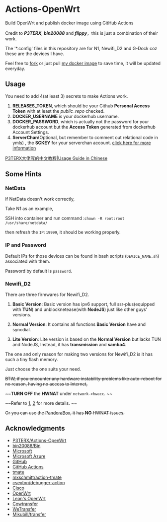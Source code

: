 # Actions-OpenWrt

Build OpenWrt and publish docker image using GitHub Actions

Credit to ***P3TERX***, ***bin20088*** and ***flippy***，this is just a combination of their work.

The '\*.config' files in this repository are for N1, Newifi_D2 and G-Dock coz these are the devices I have.

Feel free to [fork](https://github.com/HoldOnBro/Actions-OpenWrt/generate) or just pull [my docker image](https://hub.docker.com/r/minirailgun/openwrt-aarch64/tags) to save time, it will be updated everyday.

## Usage

You need to add 4(at least 3) secrets to make Actions work.

1. **RELEASES_TOKEN**, which should be your Github **Personal Access Token** with at least the *public_repo* checked.
2. **DOCKER_USERNAME** is your dockerhub username.
3. **DOCKER_PASSWORD**, which is actually not the password for your dockerhub account but the **Access Token** generated from dockerhub Account Settings.
4. **ServerChan**(Optional, but remember to comment out relational code in ymls) , the **SCKEY** for your serverchan account. [click here for more information](http://sc.ftqq.com/3.version)

[P3TERX大佬写的中文教程|Usage Guide in Chinese](https://p3terx.com/archives/build-openwrt-with-github-actions.html)


## Some Hints

### NetData
  If NetData doesn't work correctly,

  Take N1 as an example,

  SSH into container and run command :``chown -R root:root /usr/share/netdata/``

  then refresh the ``IP:19999``, it should be working properly.

### IP and Password
  Default IPs for those devices can be found in bash scripts (``DEVICE_NAME.sh``) associated with them.
  
  Password by default is ``password``.
  
### Newifi_D2
  There are three firmwares for Newifi_D2.
  
  1. **Basic Version**: Basic version has ipv6 support, full ssr-plus(equipped with **TUN**) and unblocknetease(with **NodeJS**) just like other guys' versions.
  
  2. **Normal Version**: It contains all functions **Basic Version** have and syncdial.
  
  3. **Lite Version**: Lite version is based on the **Normal Version** but lacks TUN and NodeJS, Instead, it has **transmission** and **samba4**.
  
  The one and only reason for making two versions for Newifi_D2 is it has such a tiny flash memory.
  
  Just choose the one suits your need.
  
~~BTW, if you encounter any hardware instability problems like auto-reboot for no reason, having no access to Internet,~~
  
  ~~**TURN OFF** the **HWNAT** under ``network->hwacc``. ~~
  
  ~~Refer to [1](https://github.com/coolsnowwolf/lede/issues/4531), [2](https://github.com/openwrt/openwrt/pull/1916) for more details. ~~
  
  ~~Or you can use the [PandoraBox](http://downloads.pangubox.com:6380/), it has **NO** HWNAT issues.~~

## Acknowledgments

- [P3TERX/Actions-OpenWrt](https://github.com/P3TERX/Actions-OpenWrt)
- [bin20088/Bin](https://github.com/bin20088/Bin)
- [Microsoft](https://www.microsoft.com)
- [Microsoft Azure](https://azure.microsoft.com)
- [GitHub](https://github.com)
- [GitHub Actions](https://github.com/features/actions)
- [tmate](https://github.com/tmate-io/tmate)
- [mxschmitt/action-tmate](https://github.com/mxschmitt/action-tmate)
- [csexton/debugger-action](https://github.com/csexton/debugger-action)
- [Cisco](https://www.cisco.com/)
- [OpenWrt](https://github.com/openwrt/openwrt)
- [Lean's OpenWrt](https://github.com/coolsnowwolf/lede)
- [Cowtransfer](https://cowtransfer.com)
- [WeTransfer](https://wetransfer.com/)
- [Mikubill/transfer](https://github.com/Mikubill/transfer)
